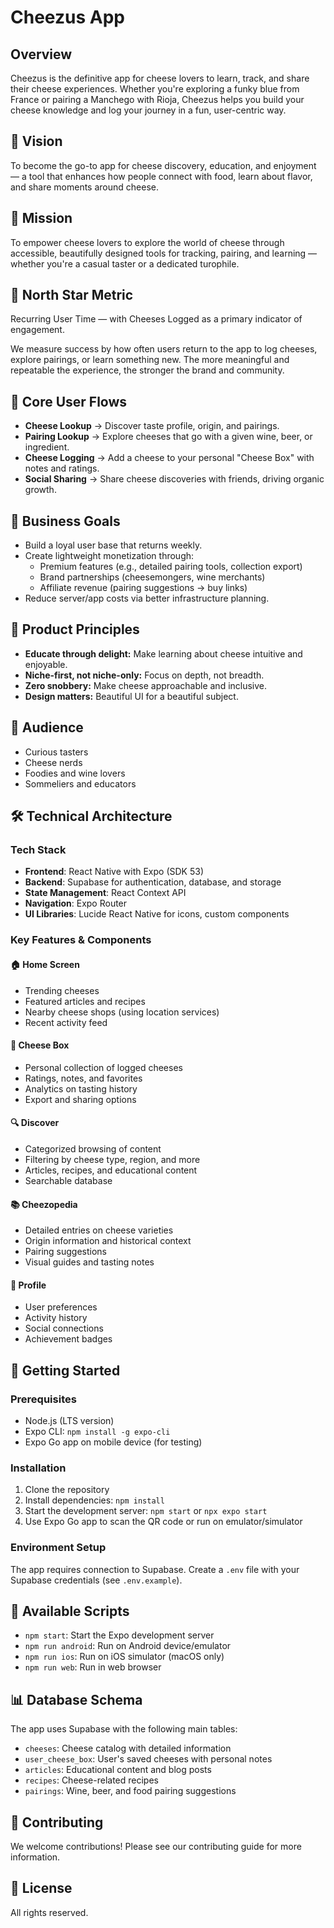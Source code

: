 # Cheezus App

## Overview
Cheezus is the definitive app for cheese lovers to learn, track, and share their cheese experiences. Whether you're exploring a funky blue from France or pairing a Manchego with Rioja, Cheezus helps you build your cheese knowledge and log your journey in a fun, user-centric way.

## 📌 Vision
To become the go-to app for cheese discovery, education, and enjoyment — a tool that enhances how people connect with food, learn about flavor, and share moments around cheese.

## 🎯 Mission
To empower cheese lovers to explore the world of cheese through accessible, beautifully designed tools for tracking, pairing, and learning — whether you're a casual taster or a dedicated turophile.

## 🌟 North Star Metric
Recurring User Time — with Cheeses Logged as a primary indicator of engagement.

We measure success by how often users return to the app to log cheeses, explore pairings, or learn something new. The more meaningful and repeatable the experience, the stronger the brand and community.

## 🧩 Core User Flows
- **Cheese Lookup** → Discover taste profile, origin, and pairings.
- **Pairing Lookup** → Explore cheeses that go with a given wine, beer, or ingredient.
- **Cheese Logging** → Add a cheese to your personal "Cheese Box" with notes and ratings.
- **Social Sharing** → Share cheese discoveries with friends, driving organic growth.

## 💼 Business Goals
- Build a loyal user base that returns weekly.
- Create lightweight monetization through:
  - Premium features (e.g., detailed pairing tools, collection export)
  - Brand partnerships (cheesemongers, wine merchants)
  - Affiliate revenue (pairing suggestions → buy links)
- Reduce server/app costs via better infrastructure planning.

## 🧭 Product Principles
- **Educate through delight:** Make learning about cheese intuitive and enjoyable.
- **Niche-first, not niche-only:** Focus on depth, not breadth.
- **Zero snobbery:** Make cheese approachable and inclusive.
- **Design matters:** Beautiful UI for a beautiful subject.

## 👥 Audience
- Curious tasters
- Cheese nerds
- Foodies and wine lovers
- Sommeliers and educators

## 🛠️ Technical Architecture

### Tech Stack
- **Frontend**: React Native with Expo (SDK 53)
- **Backend**: Supabase for authentication, database, and storage
- **State Management**: React Context API
- **Navigation**: Expo Router
- **UI Libraries**: Lucide React Native for icons, custom components

### Key Features & Components

#### 🏠 Home Screen
- Trending cheeses
- Featured articles and recipes
- Nearby cheese shops (using location services)
- Recent activity feed

#### 🧀 Cheese Box
- Personal collection of logged cheeses
- Ratings, notes, and favorites
- Analytics on tasting history
- Export and sharing options

#### 🔍 Discover
- Categorized browsing of content
- Filtering by cheese type, region, and more
- Articles, recipes, and educational content
- Searchable database

#### 📚 Cheezopedia
- Detailed entries on cheese varieties
- Origin information and historical context
- Pairing suggestions
- Visual guides and tasting notes

#### 👤 Profile
- User preferences
- Activity history
- Social connections
- Achievement badges

## 🚀 Getting Started

### Prerequisites
- Node.js (LTS version)
- Expo CLI: `npm install -g expo-cli`
- Expo Go app on mobile device (for testing)

### Installation
1. Clone the repository
2. Install dependencies: `npm install`
3. Start the development server: `npm start` or `npx expo start`
4. Use Expo Go app to scan the QR code or run on emulator/simulator

### Environment Setup
The app requires connection to Supabase. Create a `.env` file with your Supabase credentials (see `.env.example`).

## 📱 Available Scripts
- `npm start`: Start the Expo development server
- `npm run android`: Run on Android device/emulator
- `npm run ios`: Run on iOS simulator (macOS only)
- `npm run web`: Run in web browser

## 📊 Database Schema
The app uses Supabase with the following main tables:
- `cheeses`: Cheese catalog with detailed information
- `user_cheese_box`: User's saved cheeses with personal notes
- `articles`: Educational content and blog posts
- `recipes`: Cheese-related recipes
- `pairings`: Wine, beer, and food pairing suggestions

## 🤝 Contributing
We welcome contributions! Please see our contributing guide for more information.

## 📄 License
All rights reserved.
